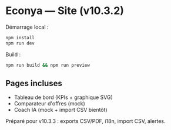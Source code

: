# Econya — Site (v10.3.2)
Démarrage local :
```bash
npm install
npm run dev
```

Build :
```bash
npm run build && npm run preview
```

## Pages incluses
- Tableau de bord (KPIs + graphique SVG)
- Comparateur d'offres (mock)
- Coach IA (mock + import CSV bientôt)

Préparé pour v10.3.3 : exports CSV/PDF, i18n, import CSV, alertes.